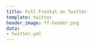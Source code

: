```yaml
---
title: Full Frontal on Twitter
template: twitter
header_image: ff-header.png
data:
- twitter.yml
---
```

